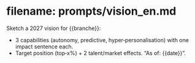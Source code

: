 # filename: prompts/vision_en.md
Sketch a 2027 vision for {{branche}}:
- 3 capabilities (autonomy, predictive, hyper‑personalisation) with one impact sentence each.
- Target position (top‑x%) + 2 talent/market effects.
“As of: {{date}}”.
